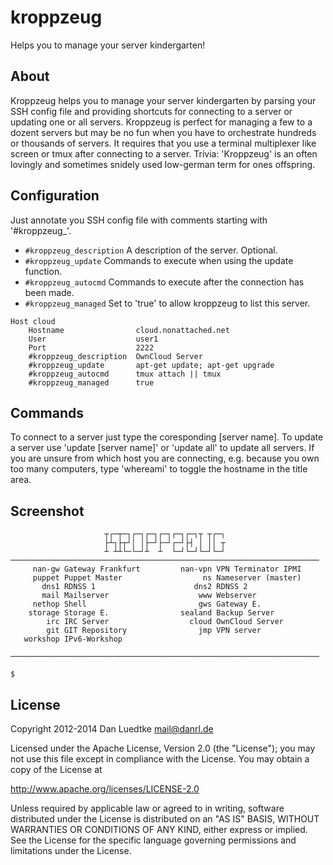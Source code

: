 kroppzeug
=========

Helps you to manage your server kindergarten!


About
-----

Kroppzeug helps you to manage your server kindergarten by parsing your
SSH config file and providing shortcuts for connecting to a server or
updating one or all servers. Kroppzeug is perfect for managing a few to
a dozent servers but may be no fun when you have to orchestrate hundreds
or thousands of servers. It requires that you use a terminal multiplexer
like screen or tmux after connecting to a server.
Trivia: 'Kroppzeug' is an often lovingly and sometimes snidely used
low-german term for ones offspring.


Configuration
-------------

Just annotate you SSH config file with comments starting with '#kroppzeug_'.

* ``#kroppzeug_description`` A description of the server. Optional.
* ``#kroppzeug_update`` Commands to execute when using the update function.
* ``#kroppzeug_autocmd`` Commands to execute after the connection has been made.
* ``#kroppzeug_managed`` Set to 'true' to allow kroppzeug to list this server.


````
Host cloud
    Hostname                cloud.nonattached.net
    User                    user1
    Port                    2222
    #kroppzeug_description  OwnCloud Server
    #kroppzeug_update       apt-get update; apt-get upgrade
    #kroppzeug_autocmd      tmux attach || tmux
    #kroppzeug_managed      true
````

Commands
--------

To connect to a server just type the coresponding [server name].
To update a server use 'update [server name]' or 'update all' to update
all servers. If you are unsure from which host you are connecting, e.g.
because you own too many computers, type 'whereami' to toggle the hostname
in the title area.


Screenshot
----------
````
                     ┬┌─┬─┐┌─┐┌─┐┌─┐┌─┐┌─┐┬ ┬┌─┐
                     ├┴┐├┬┘│ │├─┘├─┘┌─┘├┤ │ ││ ┬
                     ┴ ┴┴└─└─┘┴  ┴  └─┘└─┘└─┘└─┘
─────────────────────────────────────────────────────────────────────
     nan-gw Gateway Frankfurt         nan-vpn VPN Terminator IPMI
     puppet Puppet Master                  ns Nameserver (master)
       dns1 RDNSS 1                      dns2 RDNSS 2
       mail Mailserver                    www Webserver
     nethop Shell                         gws Gateway E.
    storage Storage E.                sealand Backup Server
        irc IRC Server                  cloud OwnCloud Server
        git GIT Repository                jmp VPN server
   workshop IPv6-Workshop

─────────────────────────────────────────────────────────────────────

$
````

License
-------

Copyright 2012-2014 Dan Luedtke <mail@danrl.de>

Licensed under the Apache License, Version 2.0 (the "License");
you may not use this file except in compliance with the License.
You may obtain a copy of the License at

  http://www.apache.org/licenses/LICENSE-2.0

Unless required by applicable law or agreed to in writing, software
distributed under the License is distributed on an "AS IS" BASIS,
WITHOUT WARRANTIES OR CONDITIONS OF ANY KIND, either express or implied.
See the License for the specific language governing permissions and
limitations under the License.
